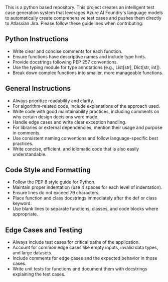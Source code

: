 This is a python based repository. This project creates an intelligent test case generation system that leverages Azure AI Foundry's language models to automatically create comprehensive test cases and pushes them directly to Atlassian Jira. Please follow these guidelines when contributing:

## Python Instructions
- Write clear and concise comments for each function.
- Ensure functions have descriptive names and include type hints.
- Provide docstrings following PEP 257 conventions.
- Use the typing module for type annotations (e.g., List[str], Dict[str, int]).
- Break down complex functions into smaller, more manageable functions.

## General Instructions
- Always prioritize readability and clarity.
- For algorithm-related code, include explanations of the approach used.
- Write code with good maintainability practices, including comments on why certain design decisions were made.
- Handle edge cases and write clear exception handling.
- For libraries or external dependencies, mention their usage and purpose in comments.
- Use consistent naming conventions and follow language-specific best practices.
- Write concise, efficient, and idiomatic code that is also easily understandable.

## Code Style and Formatting
- Follow the PEP 8 style guide for Python.
- Maintain proper indentation (use 4 spaces for each level of indentation).
- Ensure lines do not exceed 79 characters.
- Place function and class docstrings immediately after the def or class keyword.
- Use blank lines to separate functions, classes, and code blocks where appropriate.

## Edge Cases and Testing
- Always include test cases for critical paths of the application.
- Account for common edge cases like empty inputs, invalid data types, and large datasets.
- Include comments for edge cases and the expected behavior in those cases.
- Write unit tests for functions and document them with docstrings explaining the test cases.
